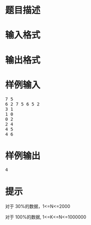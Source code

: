 

# 题目描述



# 输入格式



# 输出格式



# 样例输入


<pre>7 5
6 2 7 5 6 5 2
3 1
1 0
0 2
2 4
4 5
4 6
</pre>

# 样例输出


<pre>4
</pre>

# 提示


<p>
对于 30%的数据，1&lt;=N&lt;=2000
</p>
<p>
对于 100%的数据, 1&lt;=K&lt;=N&lt;=1000000
</p>
